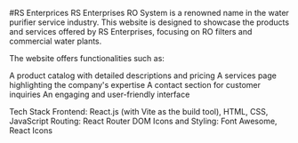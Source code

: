 #RS Enterprices
RS Enterprises RO System is a renowned name in the water purifier service industry. This website is designed to showcase the products and services offered by RS Enterprises, focusing on RO filters and commercial water plants.

The website offers functionalities such as:

A product catalog with detailed descriptions and pricing
A services page highlighting the company's expertise
A contact section for customer inquiries
An engaging and user-friendly interface

Tech Stack
Frontend: React.js (with Vite as the build tool), HTML, CSS, JavaScript
Routing: React Router DOM
Icons and Styling: Font Awesome, React Icons
